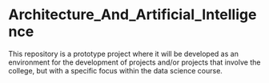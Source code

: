 # Architecture_And_Artificial_Intelligence
This repository is a prototype project where it will be developed as an environment for the development of projects and/or projects that involve the college, but with a specific focus within the data science course.
